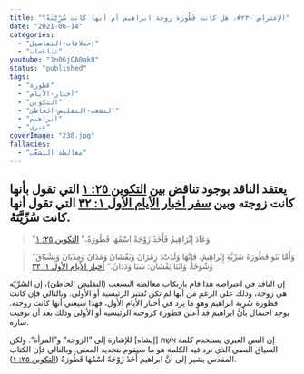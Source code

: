 ```yaml
---
title: "الإعتراض ٢٣٠#، هل كانت قَطُورَة زوجة ابراهيم أم أنها كانت سُرِّيََّتَهُ؟"
date: "2021-06-14"
categories:
  - "إختلافات-التفاصيل"
  - "تناقضات"
youtube: "1n06jCA0ak8"
status: "published"
tags:
  - "قطورة"
  - "أخبار-الأيام"
  - "التكوين"
  - "التشعب-التقليص-الخاطئ"
  - "ابراهيم"
  - "عبري"
coverImage: "230.jpg"
fallacies:
  - "مغالطة التشعُّب"
---
```


## **يعتقد الناقد بوجود تناقض بين [التكوين ٢٥: ١](https://www.bible.com//bible/101/GEN.25.1) التي تقول بأنها كانت زوجته وبين [سفر أخبار الأيام الأول ١: ٣٢](https://www.bible.com//bible/101/1CH.1.32) التي تقول أنها كانت سُرِّيََّتَهُ.**

> ”وَعَادَ إِبْرَاهِيمُ فَأَخَذَ زَوْجَةً اسْمُهَا قَطُورَةُ،“ [التكوين ٢٥: ١](https://www.bible.com//bible/101/GEN.25.1)

> ”وَأَمَّا بَنُو قَطُورَةَ سُرِّيَّةِ إِبْراهِيمَ، فَإِنَّهَا وَلَدَتْ: زِمْرَانَ وَيَقْشَانَ وَمَدَانَ وَمِدْيَانَ وَيِشْبَاقَ وَشُوحًا. وَابْنَا يَقْشَانَ: شَبَا وَدَدَانُ.“ [أخبار الأيام الأول ١: ٣٢](https://www.bible.com//bible/101/1CH.1.32)

إن الناقد في اعتراضه هذا قام بارتكاب مغالطة التشعب (التقليص الخاطئ)، إن السُرِّيّة هي زوجة، وذلك على الرغم من أنها لم تكن تُعتبر الرئيسية أو الأولى. وبالتالي فإن كانت قطورة سُرية ابراهيم وهو ما يرد في أخبار الأيام الأول، فهذا سيعني أنها كانت زوجته. يوجد احتمال بأنَّ ابراهيم قد أعلن قطورة كزوجته الرئيسية أو الأولى وذلك بعد أن توفيت سارة.

إن النص العبري يستخدم كلمة אִשָּׁה \[إيشاه\] للإشارة إلى ”الزوجة“ و”المرأة“. ولكن السياق النصي الذي ترد فيه الكلمة هو ما سيقوم بتحديد المعنى. وبالتالي فإن الكتاب المقدس يشير إلى أنَّ ابراهيم أَخَذَ زَوْجَةً اسْمُهَا قَطُورَةُ ([التكوين ٢٥: ١](https://www.bible.com//bible/101/GEN.25.1)).
